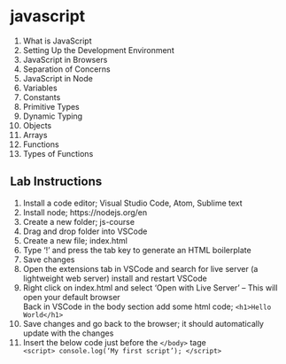 # javascript
<ol>
<li>What is JavaScript</li>
<li>Setting Up the Development Environment</li>
<li>JavaScript in Browsers</li>
<li>Separation of Concerns</li>
<li>JavaScript in Node</li>
<li>Variables</li>
<li>Constants</li>
<li>Primitive Types</li>
<li>Dynamic Typing</li>
<li>Objects</li>
<li>Arrays</li>
<li>Functions</li>
<li>Types of Functions</li>
</ol>

<h2>Lab Instructions</h2>
<ol>
<li>Install a code editor; Visual Studio Code, Atom, Sublime text</li>
<li>Install node; https://nodejs.org/en</li>
<li>Create a new folder; js-course</li>
<li>Drag and drop folder into VSCode</li>
<li>Create a new file; index.html</li>
<li>Type ‘!’ and press the tab key to generate an HTML boilerplate</li>
<li>Save changes</li>
<li>Open the extensions tab in VSCode and search for live server (a lightweight web server) install and restart VSCode</li>
<li>Right click on index.html and select ‘Open with Live Server’ – This will open your default browser</li>
Back in VSCode in the body section add some html code; 
<code>&lt;h1&gt;Hello World&lt;/h1&gt; </code>

  
<li>Save changes and go back to the browser; it should automatically update with the changes</li>
  <li>Insert the below code just before the <code>&lt;/body&gt;</code> tage</li>
  <code>&lt;script&gt; console.log(&lsquo;My first script&rsquo;); &lt;/script&gt; </code>
</ol>
